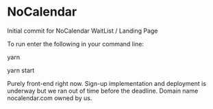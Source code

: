 # NoCalendar
Initial commit for NoCalendar WaitList / Landing Page


To run enter the following in your command line:

yarn

yarn start 

Purely front-end right now. Sign-up implementation and deployment is underway but we ran out of time before the deadline. Domain name nocalendar.com owned by us.
